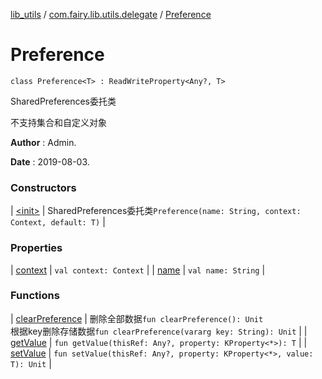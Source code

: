 [lib_utils](../../index.md) / [com.fairy.lib.utils.delegate](../index.md) / [Preference](./index.md)

# Preference

`class Preference<T> : ReadWriteProperty<Any?, T>`

SharedPreferences委托类

不支持集合和自定义对象

**Author**
: Admin.

**Date**
: 2019-08-03.

### Constructors

| [&lt;init&gt;](-init-.md) | SharedPreferences委托类`Preference(name: String, context: Context, default: T)` |

### Properties

| [context](context.md) | `val context: Context` |
| [name](name.md) | `val name: String` |

### Functions

| [clearPreference](clear-preference.md) | 删除全部数据`fun clearPreference(): Unit`<br>根据key删除存储数据`fun clearPreference(vararg key: String): Unit` |
| [getValue](get-value.md) | `fun getValue(thisRef: Any?, property: KProperty<*>): T` |
| [setValue](set-value.md) | `fun setValue(thisRef: Any?, property: KProperty<*>, value: T): Unit` |

